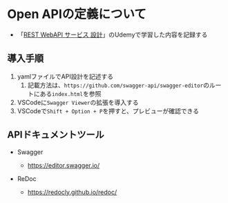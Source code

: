 # Open APIの定義について

* 「[REST WebAPI サービス 設計](https://www.udemy.com/course/rest-webapi-development/)」のUdemyで学習した内容を記録する

## 導入手順
1. yamlファイルでAPI設計を記述する
   1. 記載方法は、`https://github.com/swagger-api/swagger-editor`のルートにある`index.html`を参照
1. VSCodeに`Swagger Viewer`の拡張を導入する
1. VSCodeで`Shift + Option + P`を押すと、プレビューが確認できる

## APIドキュメントツール

* Swagger
  * https://editor.swagger.io/

* ReDoc
  * https://redocly.github.io/redoc/